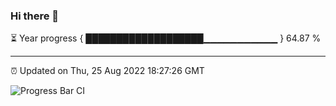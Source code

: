 ### Hi there 👋

⏳ Year progress { ███████████████████▁▁▁▁▁▁▁▁▁▁▁ } 64.87 %

---

⏰ Updated on Thu, 25 Aug 2022 18:27:26 GMT

![Progress Bar CI](https://github.com/ZhaoGui/ZhaoGui/workflows/Progress%20Bar%20CI/badge.svg)
